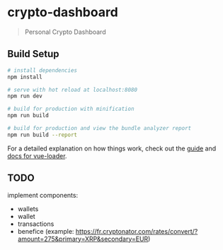 # crypto-dashboard

> Personal Crypto Dashboard

## Build Setup

``` bash
# install dependencies
npm install

# serve with hot reload at localhost:8080
npm run dev

# build for production with minification
npm run build

# build for production and view the bundle analyzer report
npm run build --report
```

For a detailed explanation on how things work, check out the [guide](http://vuejs-templates.github.io/webpack/) and [docs for vue-loader](http://vuejs.github.io/vue-loader).

## TODO

implement components:
  - wallets
  - wallet
  - transactions
  - benefice (example: https://fr.cryptonator.com/rates/convert/?amount=275&primary=XRP&secondary=EUR)